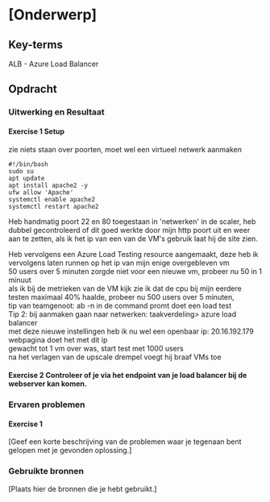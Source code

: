 # [Onderwerp]


## Key-terms
ALB - Azure Load Balancer  

## Opdracht
### Uitwerking en Resultaat

#### Exercise 1 Setup
zie niets staan over poorten, moet wel een virtueel netwerk aanmaken  

    #!/bin/bash
    sudo su
    apt update
    apt install apache2 -y
    ufw allow 'Apache'
    systemctl enable apache2
    systemctl restart apache2

Heb handmatig poort 22 en 80 toegestaan in 'netwerken' in de scaler, heb dubbel gecontroleerd of dit goed werkte door mijn http poort uit en weer aan te zetten, als ik het ip van een van de VM's gebruik laat hij de site zien.  

Heb vervolgens een Azure Load Testing resource aangemaakt, deze heb ik vervolgens laten runnen op het ip van mijn enige overgebleven vm  
50 users over 5 minuten zorgde niet voor een nieuwe vm, probeer nu 50 in 1 minuut  
als ik bij de metrieken van de VM kijk zie ik dat de cpu bij mijn eerdere testen maximaal 40% haalde, probeer nu 500 users over 5 minuten, \
tip van teamgenoot: ab -n in de command promt doet een load test  
Tip 2: bij aanmaken gaan naar netwerken: taakverdeling> azure load balancer  
met deze nieuwe instellingen heb ik nu wel een openbaar ip: 20.16.192.179  
webpagina doet het met dit ip  
gewacht tot 1 vm over was, start test met 1000 users  
na het verlagen van de upscale drempel voegt hij braaf VMs toe

#### Exercise 2 Controleer of je via het endpoint van je load balancer bij de webserver kan komen.


### Ervaren problemen
#### Exercise 1
[Geef een korte beschrijving van de problemen waar je tegenaan bent gelopen met je gevonden oplossing.]

### Gebruikte bronnen
[Plaats hier de bronnen die je hebt gebruikt.]